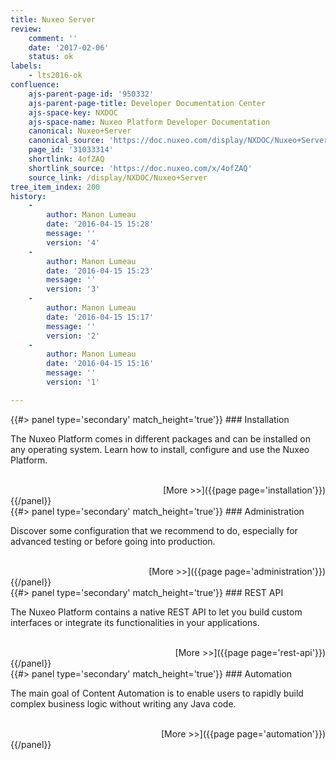 ```yaml
---
title: Nuxeo Server
review:
    comment: ''
    date: '2017-02-06'
    status: ok
labels:
    - lts2016-ok
confluence:
    ajs-parent-page-id: '950332'
    ajs-parent-page-title: Developer Documentation Center
    ajs-space-key: NXDOC
    ajs-space-name: Nuxeo Platform Developer Documentation
    canonical: Nuxeo+Server
    canonical_source: 'https://doc.nuxeo.com/display/NXDOC/Nuxeo+Server'
    page_id: '31033314'
    shortlink: 4ofZAQ
    shortlink_source: 'https://doc.nuxeo.com/x/4ofZAQ'
    source_link: /display/NXDOC/Nuxeo+Server
tree_item_index: 200
history:
    -
        author: Manon Lumeau
        date: '2016-04-15 15:28'
        message: ''
        version: '4'
    -
        author: Manon Lumeau
        date: '2016-04-15 15:23'
        message: ''
        version: '3'
    -
        author: Manon Lumeau
        date: '2016-04-15 15:17'
        message: ''
        version: '2'
    -
        author: Manon Lumeau
        date: '2016-04-15 15:16'
        message: ''
        version: '1'

---
```

<div class="row" data-equalizer data-equalize-on="medium"><div class="column medium-6">{{#> panel type='secondary' match_height='true'}}
### Installation

</br>

The Nuxeo Platform comes in different packages and can be installed on any operating system. Learn how to install, configure and use the Nuxeo Platform.

</br>

<div align="right">[More >>]({{page page='installation'}})</div>
{{/panel}}</div><div class="column medium-6">{{#> panel type='secondary' match_height='true'}}
### Administration

</br>

Discover some configuration that we recommend to do, especially for advanced testing or before going into production.

</br>

<div align="right">[More >>]({{page page='administration'}})</div>
{{/panel}}</div></div><div class="row" data-equalizer data-equalize-on="medium"><div class="column medium-6">{{#> panel type='secondary' match_height='true'}}
### REST API

</br>

The Nuxeo Platform contains a native REST API to let you build custom interfaces or integrate its functionalities in your applications.

</br>

<div align="right">[More >>]({{page page='rest-api'}})</div>
{{/panel}}</div><div class="column medium-6">{{#> panel type='secondary' match_height='true'}}
### Automation

</br>

The main goal of Content Automation is to enable users to rapidly build complex business logic without writing any Java code.

</br>


<div align="right">[More >>]({{page page='automation'}})</div>
{{/panel}}</div></div>
